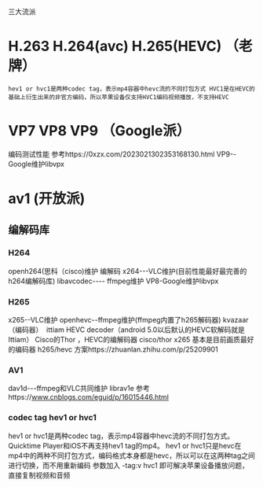 三大流派

# H.263  H.264(avc)  H.265(HEVC)   （老牌）          
    hev1 or hvc1是两种codec tag，表示mp4容器中hevc流的不同打包方式 HVC1是在HEVC的基础上衍生出来的非官方编码，所以苹果设备仅支持HVC1编码视频播放，不支持HEVC

# VP7    VP8      VP9  （Google派） 
编码测试性能 参考https://0xzx.com/2023021302353168130.html
 VP9--Google维护libvpx
# av1  (开放派)

## 编解码库
### H264 
openh264(思科（cisco)维护 编解码      x264---VLC维护(目前性能最好最完善的h264编解码库)    libavcodec---- ffmpeg维护   VP8-Google维护libvpx
### H265
x265--VLC维护   openhevc--ffmpeg维护(ffmpeg内置了h265解码器)   kvazaar（编码器）  ittiam HEVC decoder（android 5.0以后默认的HEVC软解码就是Ittiam）
 Cisco的Thor ，HEVC的编解码器  cisco/thor
x265 基本是目前画质最好的编码器
h265/hevc 方案https://zhuanlan.zhihu.com/p/25209901
### AV1
dav1d---ffmpeg和VLC共同维护   librav1e
参考https://www.cnblogs.com/eguid/p/16015446.html

### codec tag  hev1 or hvc1
hev1 or hvc1是两种codec tag，表示mp4容器中hevc流的不同打包方式。Quicktime Player和iOS不再支持hev1 tag的mp4。
hev1 or hvc1只是hevc在mp4中的两种不同打包方式，编码格式本身都是hevc，所以可以在这两种tag之间进行切换，而不用重新编码
参数加入 -tag:v hvc1 即可解决苹果设备播放问题，直接复制视频和音频